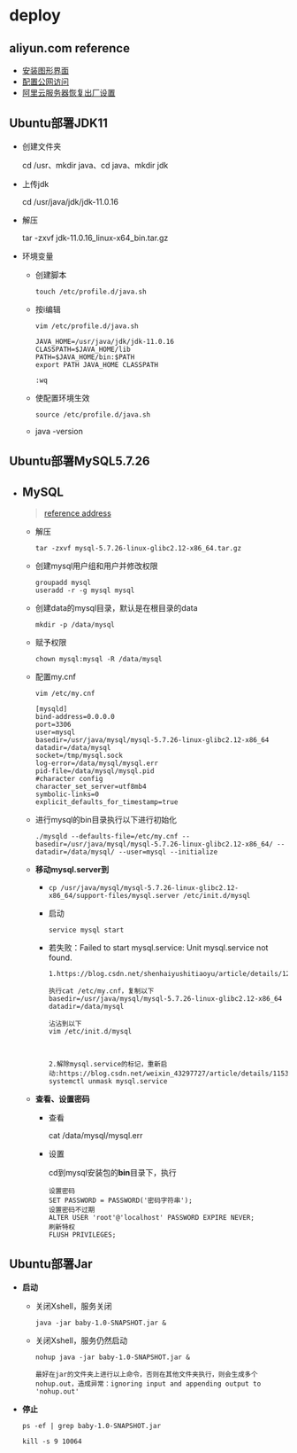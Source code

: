 # deploy

## aliyun.com reference

- [安装图形界面](https://blog.csdn.net/weixin_44285445/article/details/107485161)
- [配置公网访问](https://blog.csdn.net/qq_35354260/article/details/121878843)
- [阿里云服务器恢复出厂设置](https://blog.csdn.net/liming1016/article/details/107605782)

## Ubuntu部署JDK11

- 创建文件夹

  cd /usr、mkdir java、cd java、mkdir jdk

- 上传jdk

  cd /usr/java/jdk/jdk-11.0.16

- 解压

  tar -zxvf jdk-11.0.16_linux-x64_bin.tar.gz

- 环境变量

  - 创建脚本

    ```shell
    touch /etc/profile.d/java.sh
    ```

  - 按i编辑

    ```shell
    vim /etc/profile.d/java.sh
    
    JAVA_HOME=/usr/java/jdk/jdk-11.0.16
    CLASSPATH=$JAVA_HOME/lib
    PATH=$JAVA_HOME/bin:$PATH
    export PATH JAVA_HOME CLASSPATH
    
    :wq
    ```

  - 使配置环境生效

    ```shell
    source /etc/profile.d/java.sh
    ```

  - java -version


## Ubuntu部署MySQL5.7.26

- ## MySQL

  > [reference address](https://blog.csdn.net/qq_37598011/article/details/93489404)

  - 解压

    ```shell
    tar -zxvf mysql-5.7.26-linux-glibc2.12-x86_64.tar.gz
    ```

  - 创建mysql用户组和用户并修改权限

    ```shell
    groupadd mysql
    useradd -r -g mysql mysql
    ```

  - 创建data的mysql目录，默认是在根目录的data

    ```shell
    mkdir -p /data/mysql
    ```

  - 赋予权限

    ```shell
    chown mysql:mysql -R /data/mysql
    ```

  - 配置my.cnf

    ```shell
    vim /etc/my.cnf
    ```

    ```shell
    [mysqld]
    bind-address=0.0.0.0
    port=3306
    user=mysql
    basedir=/usr/java/mysql/mysql-5.7.26-linux-glibc2.12-x86_64
    datadir=/data/mysql
    socket=/tmp/mysql.sock
    log-error=/data/mysql/mysql.err
    pid-file=/data/mysql/mysql.pid
    #character config
    character_set_server=utf8mb4
    symbolic-links=0
    explicit_defaults_for_timestamp=true
    ```

  - 进行mysql的bin目录执行以下进行初始化

    ```shell
    ./mysqld --defaults-file=/etc/my.cnf --basedir=/usr/java/mysql/mysql-5.7.26-linux-glibc2.12-x86_64/ --datadir=/data/mysql/ --user=mysql --initialize
    ```

  - **移动mysql.server到**

    - ```shell
      cp /usr/java/mysql/mysql-5.7.26-linux-glibc2.12-x86_64/support-files/mysql.server /etc/init.d/mysql
      ```

    - 启动

      ```shell
      service mysql start
      ```

    - 若失败：Failed to start mysql.service: Unit mysql.service not found.

      ```shell
      1.https://blog.csdn.net/shenhaiyushitiaoyu/article/details/121396643
      
      执行cat /etc/my.cnf，复制以下
      basedir=/usr/java/mysql/mysql-5.7.26-linux-glibc2.12-x86_64
      datadir=/data/mysql
      
      沾沾到以下
      vim /etc/init.d/mysql
      
      
      
      2.解除mysql.service的标记，重新启动:https://blog.csdn.net/weixin_43297727/article/details/115386986
      systemctl unmask mysql.service
      ```

  - **查看、设置密码**

    - 查看

      cat /data/mysql/mysql.err

    - 设置

      cd到mysql安装包的**bin**目录下，执行

      ```shell
      设置密码
      SET PASSWORD = PASSWORD('密码字符串');
      设置密码不过期
      ALTER USER 'root'@'localhost' PASSWORD EXPIRE NEVER;
      刷新特权
      FLUSH PRIVILEGES;                                 
      ```

      

## Ubuntu部署Jar

- **启动**

  - 关闭Xshell，服务关闭

    ```shell
    java -jar baby-1.0-SNAPSHOT.jar &
    ```

  - 关闭Xshell，服务仍然启动

    ```shell
    nohup java -jar baby-1.0-SNAPSHOT.jar &
    
    最好在jar的文件夹上进行以上命令，否则在其他文件夹执行，则会生成多个nohup.out，造成异常：ignoring input and appending output to 'nohup.out'
    ```

- **停止**

  ```shell
  ps -ef | grep baby-1.0-SNAPSHOT.jar
  
  kill -s 9 10064
  ```
